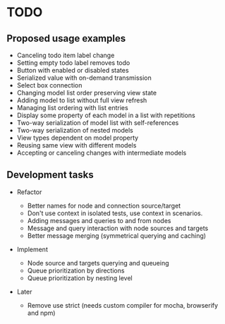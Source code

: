 # TODO


## Proposed usage examples

* Canceling todo item label change
* Setting empty todo label removes todo
* Button with enabled or disabled states
* Serialized value with on-demand transmission
* Select box connection
* Changing model list order preserving view state
* Adding model to list without full view refresh
* Managing list ordering with list entries
* Display some property of each model in a list with repetitions
* Two-way serialization of model list with self-references
* Two-way serialization of nested models
* View types dependent on model property
* Reusing same view with different models
* Accepting or canceling changes with intermediate models


## Development tasks

* Refactor
  * Better names for node and connection source/target
  * Don't use context in isolated tests, use context in scenarios.
  * Adding messages and queries to and from nodes
  * Message and query interaction with node sources and targets
  * Better message merging (symmetrical querying and caching)

* Implement
  * Node source and targets querying and queueing
  * Queue prioritization by directions
  * Queue prioritization by nesting level

* Later
  * Remove use strict (needs custom compiler for mocha, browserify and npm)
